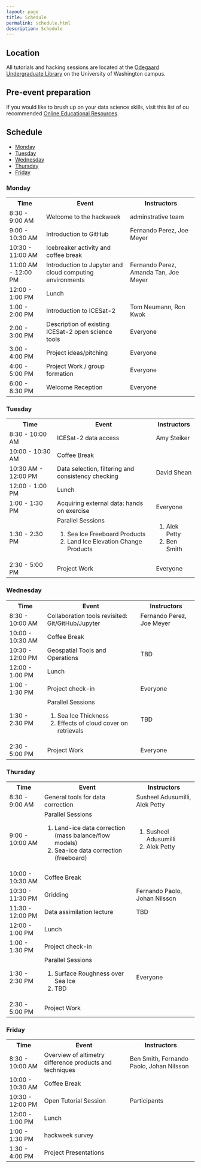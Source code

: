 ```yaml
---
layout: page
title: Schedule
permalink: schedule.html
description: Schedule
---
```


## Location

All tutorials and hacking sessions are located at the <a href="https://www.google.com/maps/place/Odegaard+Undergraduate+Library/@47.6564842,-122.3125576,17z/data=!3m1!4b1!4m5!3m4!1s0x549014f329bffff7:0x6efe7422cf2f2f93!8m2!3d47.6564806!4d-122.3103636">Odegaard Undergraduate Library</a> on the University of Washington campus.

## Pre-event preparation

<!--
Please work through this <a href ="https://geohackweek.github.io/preliminary/">Preliminary tutorial</a> in advance of geohackweek!
-->

If you would like to brush up on your data science skills, visit this list of ou recommended <a href="https://github.com/uwescience/Online-Educational-Resources"> Online Educational Resources</a>.

## Schedule

- [Monday](#monday)
- [Tuesday](#tuesday)
- [Wednesday](#wednesday)
- [Thursday](#thursday)
- [Friday](#friday)

### Monday

<table>
<tbody>
<tr>
<th>Time</th>
<th>Event</th>
<th>Instructors</th>
</tr>

<tr>
<td>8:30 - 9:00 AM</td>
<td>Welcome to the hackweek</td>
<td>adminstrative team </td>
</tr>

<tr>
<td>9:00 - 10:30 AM </td>
<td> Introduction to GitHub </td>
<td> Fernando Perez, Joe Meyer </td>
</tr>

<tr>
<td>10:30 - 11:00 AM</td>
<td>Icebreaker activity and coffee break</td>
<td></td>
</tr>

<tr>
<td> 11:00 AM - 12:00 PM</td>
<td> Introduction to Jupyter and cloud computing environments</td>
<td>Fernando Perez, Amanda Tan, Joe Meyer</td>
</tr>

<tr>
<td>12:00 - 1:00 PM</td>
<td>Lunch</td>
<td></td>
</tr>

<tr>
<td>1:00 - 2:00 PM</td>
<td> Introduction to ICESat-2</td>
<td>Tom Neumann, Ron Kwok</td>
</tr>

<tr>
<td>2:00 - 3:00 PM</td>
<td>Description of existing ICESat-2 open science tools</td>
<td>Everyone</td>
</tr>

<tr>
<td>3:00 - 4:00 PM </td>
<td>Project ideas/pitching</td>
<td>Everyone</td>
</tr>

<tr>
<td>4:00 - 5:00 PM</td>
<td>Project Work / group formation </td>
<td>Everyone</td>
</tr>

<tr>
<td>6:00 - 8:30 PM</td>
<td>Welcome Reception</td>
<td>Everyone</td>
</tr>

</tbody>
</table>

### Tuesday

<table>
<tbody>
<tr>
<th>Time</th>
<th>Event</th>
<th>Instructors</th>
</tr>

<tr>
<td>8:30 - 10:00 AM</td>
<td>ICESat-2 data access</td>
<td>Amy Steiker</td>
</tr>

<tr>
<td>10:00 - 10:30 AM</td>
<td>Coffee Break</td>
<td></td>
</tr>

<tr>
<td>10:30 AM - 12:00 PM</td>
<td>Data selection, filtering and consistency checking</td>
<td>David Shean</td>
</tr>

<tr>
<td>12:00 - 1:00 PM</td>
<td>Lunch</td>
<td></td>
</tr>

<tr>
<td>1:00 - 1:30 PM</td>
<td>Acquiring external data: hands on exercise</td>
<td>Everyone</td>
</tr>


<tr>
<td>1:30 - 2:30 PM</td>
<td>Parallel Sessions
<ol>
<li>Sea Ice Freeboard Products</li>
<li>Land Ice Elevation Change Products</li>
</ol>
</td>
<td><ol>
<li>Alek Petty</li>
<li>Ben Smith</li>
</ol>
</td>
</tr>

<tr>
<td>2:30 - 5:00 PM</td>
<td>Project Work</td>
<td>Everyone</td>
</tr>

</tbody>

</table>

### Wednesday

<table>
<tbody>
<tr>
<th>Time</th>
<th>Event</th>
<th>Instructors</th>
</tr>

<tr>
<td> 8:30 - 10:00 AM</td>
<td> Collaboration tools revisited: Git/GitHub/Jupyter </td>
<td> Fernando Perez, Joe Meyer </td>
</tr>

<tr>
<td>10:00 - 10:30 AM</td>
<td>Coffee Break</td>
<td></td>
</tr>

<tr> 
<td> 10:30 - 12:00 PM </td>
<td>Geospatial Tools and Operations </td>
<td>TBD</td>
</tr>

<tr>
<td>12:00 - 1:00 PM</td>
<td>Lunch</td>
<td></td>
</tr>

<tr>
<td>1:00 - 1:30 PM</td>
<td>Project check-in  </td>
<td> Everyone </td>
</tr>

<tr>
<td>1:30 - 2:30 PM</td>
<td>Parallel Sessions
<ol>
<li>Sea Ice Thickness</li>
<li>Effects of cloud cover on retrievals</li>
</ol>
</td>
<td>TBD</td>
</tr>

<tr>
<td>2:30 - 5:00 PM</td>
<td>Project Work</td>
<td>Everyone</td>
</tr>

</tbody>
</table>

### Thursday

<table>
<tbody>
<tr>
<th>Time</th>
<th>Event</th>
<th>Instructors</th>
</tr>

<tr>
<td>8:30 - 9:00 AM</td>
<td>General tools for data correction </td>
<td>Susheel Adusumilli, Alek Petty</td>
</tr>


<tr>
<td>9:00 - 10:00 AM</td>
<td>Parallel Sessions
<ol>
<li>Land-ice data correction (mass balance/flow models)</li>
<li>Sea-ice data correction (freeboard)</li>
</ol>
</td>
<td>
<ol>
<li>Susheel Adusumilli</li>
<li>Alek Petty</li>
</ol>
</td>
</tr>

<tr>
<td>10:00 - 10:30 AM</td>
<td>Coffee Break</td>
<td></td>
</tr>

<tr>
<td>10:30 - 11:30 PM</td>
<td>Gridding </td>
<td>Fernando Paolo, Johan Nilsson </td>
</tr>

<tr>
<td>11:30 - 12:00 PM</td>
<td>Data assimilation lecture</td>
<td>TBD</td>
</tr>

<tr>
<td>12:00 - 1:00 PM</td>
<td>Lunch</td>
<td></td>
</tr>

<tr>
<td>1:00 - 1:30 PM</td>
<td>Project check-in</td>
<td></td>
</tr>

<tr>
<td>1:30 - 2:30 PM</td>
<td>Parallel Sessions
<ol>
<li>Surface Roughness over Sea Ice</li>
<li>TBD</li>
</ol>
</td>
<td>Everyone</td>
</tr>

<tr>
<td> 2:30 - 5:00 PM</td>
<td>Project Work</td>
<td> </td>
</tr>

</tbody>
</table>

### Friday

<table>
<tbody>
<tr>
<th>Time</th>
<th>Event</th>
<th>Instructors</th>
</tr>

<tr>
<td>8:30 - 10:00 AM </td>
<td>Overview of altimetry difference products and techniques</td>
<td>Ben Smith, Fernando Paolo, Johan Nilsson </td>
</tr>

<tr>
<td>10:00 - 10:30 AM</td>
<td>Coffee Break</td>
<td></td>
</tr>

<tr>
<td>10:30 - 12:00 PM </td>
<td>Open Tutorial Session</td>
<td> Participants</td>
</tr>

<tr>
<td>12:00 - 1:00 PM</td>
<td>Lunch</td>
<td></td>
</tr>

<tr>
<td>1:00 - 1:30 PM</td>
<td>hackweek survey</td>
<td></td>
</tr>

<tr>
<td>1:30 - 4:00 PM</td>
<td>Project Presentations</td>
<td></td>
</tr>

</tbody>
</table>


